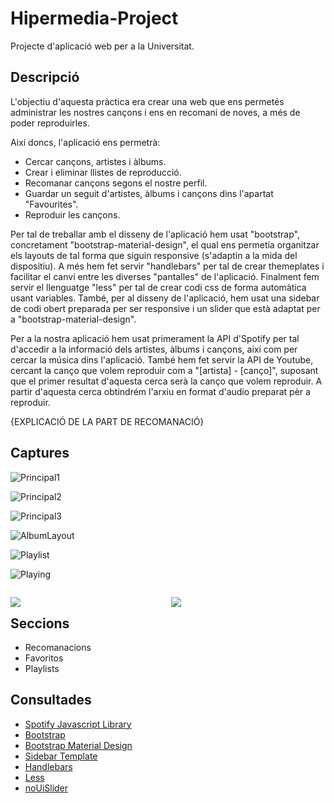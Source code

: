 # Hipermedia-Project
Projecte d'aplicació web per a la Universitat.

## Descripció

L'objectiu d'aquesta pràctica era crear una web que ens permetés administrar les nostres cançons i ens en recomani de noves, a més de poder reproduirles.

Així doncs, l'aplicació ens permetrà:
* Cercar cançons, artistes i àlbums.
* Crear i eliminar llistes de reproducció.
* Recomanar cançons segons el nostre perfil.
* Guardar un seguit d'artistes, àlbums i cançons dins l'apartat "Favourites".
* Reproduir les cançons.

Per tal de treballar amb el disseny de l'aplicació hem usat "bootstrap", concretament "bootstrap-material-design", el qual ens permetía organitzar els layouts de tal forma que siguin responsive (s'adaptin a la mida del dispositiu). A més hem fet servir "handlebars" per tal de crear themeplates i facilitar el canvi entre les diverses "pantalles" de l'aplicació. Finalment fem servir el llenguatge "less" per tal de crear codi css de forma automàtica usant variables.
També, per al disseny de l'aplicació, hem usat una sidebar de codi obert preparada per ser responsive i un slider que està adaptat per a "bootstrap-material-design".

Per a la nostra aplicació hem usat primerament la API d'Spotify per tal d'accedir a la informació dels artistes, àlbums i cançons, així com per cercar la música dins l'aplicació.
També hem fet servir la API de Youtube, cercant la canço que volem reproduir com a "[artista] - [canço]", suposant que el primer resultat d'aquesta cerca serà la canço que volem reproduir.
A partir d'aquesta cerca obtindrém l'arxiu en format d'audio preparat pèr a reproduir.

{EXPLICACIÓ DE LA PART DE RECOMANACIÓ}

## Captures


![Principal1](https://i.gyazo.com/3d20e2f6195d99794cefe0c6374b41da.jpg)

![Principal2](https://i.gyazo.com/3dd004f4e80554baf0e9c99ba3ab75fa.jpg)

![Principal3](https://i.gyazo.com/a740c022feda49bc8e6bacfe41892337.png)

![AlbumLayout](https://i.gyazo.com/13631ac4b8d33019105dcf3b4f46c6ed.png)

![Playlist](https://i.gyazo.com/f48be2bec8aca0e0851cd8fe16ca4e92.png)

![Playing](https://i.gyazo.com/d1b8c3bbcdccffa475ed62f05201cc03.png)

<p style="float: left; width: 49%">
  <img src="https://i.gyazo.com/c511aa5c9285b7c0abf1ba0dc29eb7e4.png"/>
</p>
<p style="float: left; width: 2%">
</p>
<p style="float: left; width: 49%">
  <img src="https://i.gyazo.com/e5708d34235fd953c69c1b1f04a75207.png"/>
</p>

## Seccions

* Recomanacions
* Favoritos
* Playlists


## Consultades

* [Spotify Javascript Library](https://github.com/JMPerez/spotify-web-api-js)
* [Bootstrap](http://getbootstrap.com/)
* [Bootstrap Material Design](http://fezvrasta.github.io/bootstrap-material-design/)
* [Sidebar Template](http://startbootstrap.com/template-overviews/simple-sidebar/)
* [Handlebars](http://handlebarsjs.com/)
* [Less](http://lesscss.org/)
* [noUiSlider](http://refreshless.com/nouislider/)
